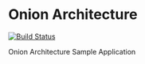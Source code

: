 # Onion Architecture
[![Build Status](https://travis-ci.org/akoken/onion-architecture.svg?branch=master)](https://travis-ci.org/akoken/onion-architecture)

Onion Architecture Sample Application
